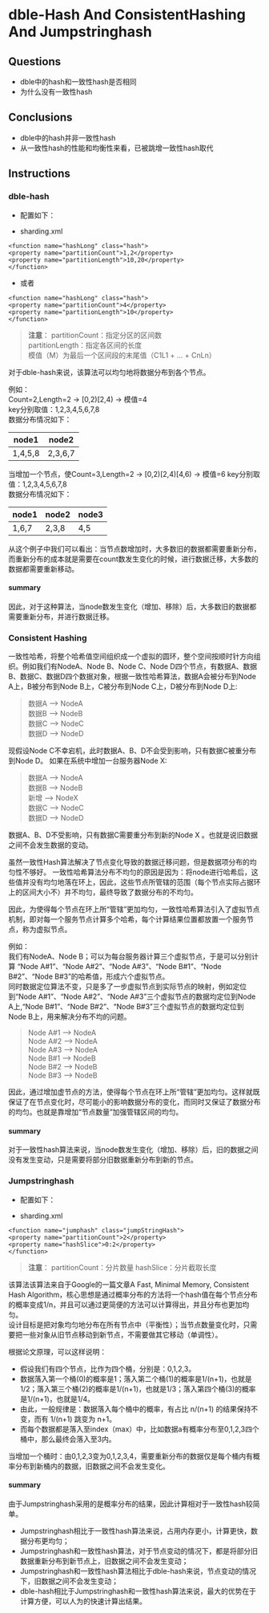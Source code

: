 # dble-Hash And ConsistentHashing And Jumpstringhash

## Questions

- dble中的hash和一致性hash是否相同
- 为什么没有一致性hash

## Conclusions

- dble中的hash并非一致性hash
- 从一致性hash的性能和均衡性来看，已被跳增一致性hash取代

## Instructions

### dble-hash

- 配置如下：

- sharding.xml  

```
<function name="hashLong" class="hash">
<property name="partitionCount">1,2</property>
<property name="partitionLength">10,20</property>
</function>
```
- 或者

```
<function name="hashLong" class="hash">
<property name="partitionCount">4</property>
<property name="partitionLength">10</property>
</function>
```

> **注意**：
partitionCount：指定分区的区间数  
partitionLength：指定各区间的长度  
模值（M）为最后一个区间段的末尾值（C1L1 + ... + CnLn）

对于dble-hash来说，该算法可以均匀地将数据分布到各个节点。  

例如：  
Count=2,Length=2 -> [0,2)[2,4) -> 模值=4  
key分别取值：1,2,3,4,5,6,7,8  
数据分布情况如下：    

| node1 | node2 |  
| ----- | ----- |  
| 1,4,5,8 | 2,3,6,7 |

当增加一个节点，使Count=3,Length=2 -> [0,2)[2,4)[4,6) -> 模值=6
key分别取值：1,2,3,4,5,6,7,8  
数据分布情况如下： 
   
| node1 | node2 | node3 |  
| ----- | ----- | ----- | 
| 1,6,7 | 2,3,8 | 4,5 |

从这个例子中我们可以看出：当节点数增加时，大多数旧的数据都需要重新分布，而重新分布的成本就是需要在count数发生变化的时候，进行数据迁移，大多数的数据都需要重新移动。

#### summary

因此，对于这种算法，当node数发生变化（增加、移除）后，大多数旧的数据都需要重新分布，并进行数据迁移。

### Consistent Hashing

一致性哈希，将整个哈希值空间组织成一个虚拟的圆环，整个空间按顺时针方向组织。例如我们有NodeA、Node B、Node C、Node D四个节点，有数据A、数据B、数据C、数据D四个数据对象，根据一致性哈希算法，数据A会被分布到Node A上，B被分布到Node B上，C被分布到Node C上，D被分布到Node D上:
> 数据A ——> NodeA  
数据B ——> NodeB  
数据C ——> NodeC  
数据D ——> NodeD

现假设Node C不幸宕机，此时数据A、B、D不会受到影响，只有数据C被重分布到Node D。
如果在系统中增加一台服务器Node X:
> 数据A ——> NodeA  
数据B ——> NodeB  
新增 ——> NodeX  
数据C ——> NodeC  
数据D ——> NodeD

数据A、B、D不受影响，只有数据C需要重分布到新的Node X 。也就是说旧数据之间不会发生数据的变动。

虽然一致性Hash算法解决了节点变化导致的数据迁移问题，但是数据项分布的均匀性不够好。
一致性哈希算法分布不均匀的原因是因为：将node进行哈希后，这些值并没有均匀地落在环上，因此，这些节点所管辖的范围（每个节点实际占据环上的区间大小不）并不均匀，最终导致了数据分布的不均匀。

因此，为使得每个节点在环上所“管辖”更加均匀，一致性哈希算法引入了虚拟节点机制，即对每一个服务节点计算多个哈希，每个计算结果位置都放置一个服务节点，称为虚拟节点。

例如：  
我们有NodeA、Node B；可以为每台服务器计算三个虚拟节点，于是可以分别计算 “Node A#1”、“Node A#2”、“Node A#3”、“Node B#1”、“Node B#2”、“Node B#3”的哈希值，形成六个虚拟节点。  
同时数据定位算法不变，只是多了一步虚拟节点到实际节点的映射，例如定位到“Node A#1”、“Node A#2”、“Node A#3”三个虚拟节点的数据均定位到Node A上,“Node B#1”、“Node B#2”、“Node B#3”三个虚拟节点的数据均定位到Node B上，用来解决分布不均的问题。
> Node A#1 ——> NodeA  
Node A#2 ——> NodeA  
Node A#3 ——> NodeA  
Node B#1 ——> NodeB  
Node B#2 ——> NodeB  
Node B#3 ——> NodeB

因此，通过增加虚节点的方法，使得每个节点在环上所“管辖”更加均匀。这样就既保证了在节点变化时，尽可能小的影响数据分布的变化，而同时又保证了数据分布的均匀。也就是靠增加“节点数量”加强管辖区间的均匀。

#### summary

对于一致性hash算法来说，当node数发生变化（增加、移除）后，旧的数据之间没有发生变动，只是需要将部分旧数据重新分布到新的节点。

### Jumpstringhash

- 配置如下：

- sharding.xml  

```
<function name="jumphash" class="jumpStringHash">
<property name="partitionCount">2</property>
<property name="hashSlice">0:2</property>
</function>
```

> **注意**：
partitionCount：分片数量
hashSlice：分片截取长度

该算法该算法来自于Google的一篇文章A Fast, Minimal Memory, Consistent Hash Algorithm，核心思想是通过概率分布的方法将一个hash值在每个节点分布的概率变成1/n，并且可以通过更简便的方法可以计算得出，并且分布也更加均匀。  
设计目标是把对象均匀地分布在所有节点中（平衡性）；当节点数量变化时，只需要把一些对象从旧节点移动到新节点，不需要做其它移动（单调性）。

根据论文原理，可以这样说明：
- 假设我们有四个节点，比作为四个桶，分别是：0,1,2,3。
- 数据落入第一个桶(0)的概率是1；落入第二个桶(1)的概率是1/(n+1)，也就是1/2；落入第三个桶(2)的概率是1/(n+1)，也就是1/3；落入第四个桶(3)的概率是1/(n+1)，也就是1/4。
- 由此，一般规律是：数据落入每个桶中的概率，有占比 n/(n+1) 的结果保持不变，而有 1/(n+1) 跳变为 n+1。
- 而每个数据都是落入至index（max）中，比如数据a有概率分布至0,1,2,3四个桶中，那么最终会落入至3内。

当增加一个桶时：由0,1,2,3变为0,1,2,3,4，需要重新分布的数据仅是每个桶内有概率分布到新桶内的数据，旧数据之间不会发生变化。  

#### summary

由于Jumpstringhash采用的是概率分布的结果，因此计算相对于一致性hash较简单。

> 
- Jumpstringhash相比于一致性hash算法来说，占用内存更小，计算更快，数据分布更均匀；
- Jumpstringhash和一致性hash算法，对于节点变动的情况下，都是将部分旧数据重新分布到新节点上，旧数据之间不会发生变动；
- Jumpstringhash和一致性hash算法相比于dble-hash来说，节点变动的情况下，旧数据之间不会发生变动；
- dble-hash相比于Jumpstringhash和一致性hash算法来说，最大的优势在于计算方便，可以人为的快速计算出结果。



